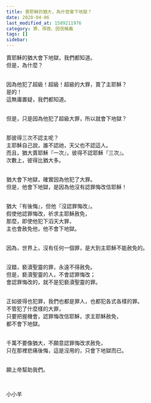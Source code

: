 ```yaml
---
title: 賣耶穌的猶大，為什麼會下地獄？
date: 2020-04-06
last_modified_at: 1589211976
category: 罪、得救、因信稱義
tags: []
sidebar: 
---
```


<p>賣耶穌的猶大會下地獄，我們都知道。<br/>
但是，為什麼？</p>
<p><br/>
因為他犯了超級！超級！超級的大罪，賣了主耶穌？<br/>
是的！<br/>
這無庸置疑，我們都知道。</p>
<p><br/>
但是，只是因為他犯了超級大罪，所以就會下地獄？</p>
<p><br/>
那彼得三次不認主呢？<br/>
主耶穌自己說，誰不認祂，天父也不認這人。<br/>
而且，猶大賣耶穌『一次』，彼得不認耶穌『三次』。<br/>
次數上，彼得比猶大多。</p>
<p><br/>
猶大會下地獄，確實因為他犯了大罪。<br/>
但是，他會下地獄，是因為他沒有認罪悔改信耶穌！</p>
<p><br/>
猶大『有後悔』，但他『沒認罪悔改』。<br/>
假使他認罪悔改，祈求主耶穌赦免，<br/>
那麼，即使他犯下滔天大罪，<br/>
主也會赦免他，他不會下地獄。</p>
<p><br/>
因為，世界上，沒有任何一個罪，是大到主耶穌不能赦免的。</p>
<p><br/>
沒錯，褻瀆聖靈的罪，永遠不得赦免。<br/>
但是，褻瀆聖靈的人，不會認罪悔改；<br/>
會認罪悔改的，就不是犯褻瀆聖靈的罪。</p>
<p><br/>
正如彼得也犯罪，我們也都是罪人，也都犯各式各樣的罪。<br/>
不管犯了什麼樣的大罪，<br/>
只要把握機會，認罪悔改信耶穌，求主耶穌赦免，<br/>
都不會下地獄。</p>
<p><br/>
千萬不要像猶大，不願意認罪悔改求赦免，<br/>
只在那裡悲痛後悔，這是沒用的，只會下地獄而已。</p>
<p><br/>
願上帝幫助我們。</p>
<p> </p>
<p>小小羊</p>
